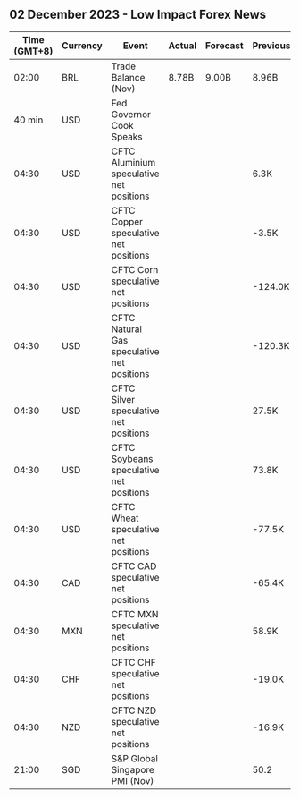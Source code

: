 ## 02 December 2023 - Low Impact Forex News

| Time (GMT+8) | Currency | Event | Actual | Forecast | Previous |
|------|----------|-------|--------|----------|----------|
| 02:00 | BRL | Trade Balance (Nov) | 8.78B | 9.00B | 8.96B |
| 40 min | USD | Fed Governor Cook Speaks |  |  |  |
| 04:30 | USD | CFTC Aluminium speculative net positions |  |  | 6.3K |
| 04:30 | USD | CFTC Copper speculative net positions |  |  | -3.5K |
| 04:30 | USD | CFTC Corn speculative net positions |  |  | -124.0K |
| 04:30 | USD | CFTC Natural Gas speculative net positions |  |  | -120.3K |
| 04:30 | USD | CFTC Silver speculative net positions |  |  | 27.5K |
| 04:30 | USD | CFTC Soybeans speculative net positions |  |  | 73.8K |
| 04:30 | USD | CFTC Wheat speculative net positions |  |  | -77.5K |
| 04:30 | CAD | CFTC CAD speculative net positions |  |  | -65.4K |
| 04:30 | MXN | CFTC MXN speculative net positions |  |  | 58.9K |
| 04:30 | CHF | CFTC CHF speculative net positions |  |  | -19.0K |
| 04:30 | NZD | CFTC NZD speculative net positions |  |  | -16.9K |
| 21:00 | SGD | S&P Global Singapore PMI (Nov) |  |  | 50.2 |
